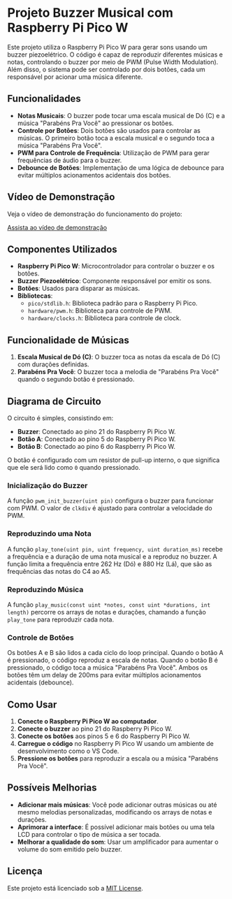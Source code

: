 # Projeto Buzzer Musical com Raspberry Pi Pico W

Este projeto utiliza o Raspberry Pi Pico W para gerar sons usando um buzzer piezoelétrico. O código é capaz de reproduzir diferentes músicas e notas, controlando o buzzer por meio de PWM (Pulse Width Modulation). Além disso, o sistema pode ser controlado por dois botões, cada um responsável por acionar uma música diferente.

## Funcionalidades

- **Notas Musicais**: O buzzer pode tocar uma escala musical de Dó (C) e a música "Parabéns Pra Você" ao pressionar os botões.
- **Controle por Botões**: Dois botões são usados para controlar as músicas. O primeiro botão toca a escala musical e o segundo toca a música "Parabéns Pra Você".
- **PWM para Controle de Frequência**: Utilização de PWM para gerar frequências de áudio para o buzzer.
- **Debounce de Botões**: Implementação de uma lógica de debounce para evitar múltiplos acionamentos acidentais dos botões.

## Vídeo de Demonstração

Veja o vídeo de demonstração do funcionamento do projeto:

[Assista ao vídeo de demonstração]([URL_DO_SEU_VIDEO](https://drive.google.com/file/d/1Gdhz9KTUOZOjS2CGxOHW8Xjpa__dr20i/view?usp=share_link))


## Componentes Utilizados

- **Raspberry Pi Pico W**: Microcontrolador para controlar o buzzer e os botões.
- **Buzzer Piezoelétrico**: Componente responsável por emitir os sons.
- **Botões**: Usados para disparar as músicas.
- **Bibliotecas**:
  - `pico/stdlib.h`: Biblioteca padrão para o Raspberry Pi Pico.
  - `hardware/pwm.h`: Biblioteca para controle de PWM.
  - `hardware/clocks.h`: Biblioteca para controle de clock.

## Funcionalidade de Músicas

1. **Escala Musical de Dó (C)**: O buzzer toca as notas da escala de Dó (C) com durações definidas.
2. **Parabéns Pra Você**: O buzzer toca a melodia de "Parabéns Pra Você" quando o segundo botão é pressionado.

## Diagrama de Circuito

O circuito é simples, consistindo em:

- **Buzzer**: Conectado ao pino 21 do Raspberry Pi Pico W.
- **Botão A**: Conectado ao pino 5 do Raspberry Pi Pico W.
- **Botão B**: Conectado ao pino 6 do Raspberry Pi Pico W.

O botão é configurado com um resistor de pull-up interno, o que significa que ele será lido como `0` quando pressionado.


### Inicialização do Buzzer

A função `pwm_init_buzzer(uint pin)` configura o buzzer para funcionar com PWM. O valor de `clkdiv` é ajustado para controlar a velocidade do PWM.

### Reproduzindo uma Nota

A função `play_tone(uint pin, uint frequency, uint duration_ms)` recebe a frequência e a duração de uma nota musical e a reproduz no buzzer. A função limita a frequência entre 262 Hz (Dó) e 880 Hz (Lá), que são as frequências das notas do C4 ao A5.

### Reproduzindo Música

A função `play_music(const uint *notes, const uint *durations, int length)` percorre os arrays de notas e durações, chamando a função `play_tone` para reproduzir cada nota.

### Controle de Botões

Os botões A e B são lidos a cada ciclo do loop principal. Quando o botão A é pressionado, o código reproduz a escala de notas. Quando o botão B é pressionado, o código toca a música "Parabéns Pra Você". Ambos os botões têm um delay de 200ms para evitar múltiplos acionamentos acidentais (debounce).

## Como Usar

1. **Conecte o Raspberry Pi Pico W ao computador**.
2. **Conecte o buzzer** ao pino 21 do Raspberry Pi Pico W.
3. **Conecte os botões** aos pinos 5 e 6 do Raspberry Pi Pico W.
4. **Carregue o código** no Raspberry Pi Pico W usando um ambiente de desenvolvimento como o VS Code.
5. **Pressione os botões** para reproduzir a escala ou a música "Parabéns Pra Você".

## Possíveis Melhorias

- **Adicionar mais músicas**: Você pode adicionar outras músicas ou até mesmo melodias personalizadas, modificando os arrays de notas e durações.
- **Aprimorar a interface**: É possível adicionar mais botões ou uma tela LCD para controlar o tipo de música a ser tocada.
- **Melhorar a qualidade do som**: Usar um amplificador para aumentar o volume do som emitido pelo buzzer.

## Licença

Este projeto está licenciado sob a [MIT License](LICENSE).
